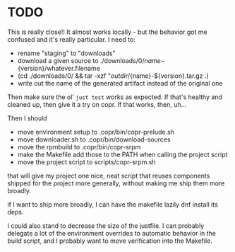 # TODO

This is really close!! It almost works locally - but the behavior got me
confused and it's really particular. I need to:

- rename "staging" to "downloads"
- download a given source to ./downloads/0/${name}-${version}/whatever.filename
- (cd ./downloads/0/ && tar -xzf "${outdir}/${name}-${version}.tar.gz .)
- write out the name of the generated artifact instead of the original one

Then make sure the ol' `just test` works as expected. If that's healthy and
cleaned up, then give it a try on copr. If that works, then, uh...

Then I should

- move environment setup to .copr/bin/copr-prelude.sh
- move downloader.sh to .copr/bin/download-sources
- move the rpmbuild to .copr/bin/copr-srpm
- make the Makefile add those to the PATH when calling the project script
- move the project script to scripts/copr-srpm.sh

that will give my project one nice, neat script that reuses components shipped
for the project more generally, without making me ship them more broadly.

if I want to ship more broadly, I can have the makefile lazily dnf install its
deps.

I could also stand to decrease the size of the justfile. I can probably
delegate a lot of the environment overrides to automatic behavior in the
build script, and I probably want to move verification into the Makefile.

